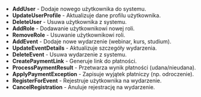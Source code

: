 - **AddUser** - Dodaje nowego użytkownika do systemu.
- **UpdateUserProfile** - Aktualizuje dane profilu użytkownika.
- **DeleteUser** - Usuwa użytkownika z systemu.
- **AddRole** - Dodawanie użytkownikowi nowej roli.
- **RemoveRole** - Usuwanie użytkownikowi roli.
- **AddEvent** - Dodaje nowe wydarzenie (webinar, kurs, studium).
- **UpdateEventDetails** - Aktualizuje szczegóły wydarzenia.
- **DeleteEvent** - Usuwa wydarzenie z systemu.
- **CreatePaymentLink** - Generuje link do płatności.
- **ProcessPaymentResult** - Przetwarza wynik płatności (udana/nieudana).
- **ApplyPaymentException** - Zapisuje wyjątek płatniczy (np. odroczenie).
- **RegisterForEvent** - Rejestruje użytkownika na wydarzenie.
- **CancelRegistration** - Anuluje rejestrację na wydarzenie.

